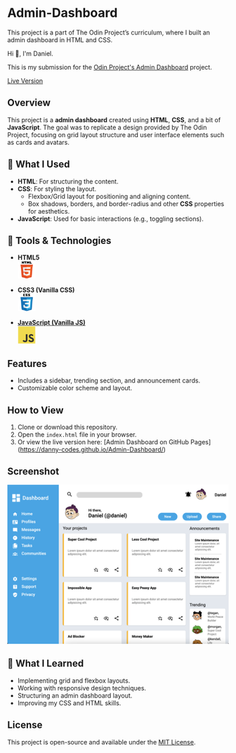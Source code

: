 # Admin-Dashboard
This project is a part of The Odin Project’s curriculum, where I built an admin dashboard in HTML and CSS.

Hi 👋, I'm Daniel.

This is my submission for the [Odin Project's Admin Dashboard](https://www.theodinproject.com/lessons/node-path-intermediate-html-and-css-admin-dashboard) project.

<a href='https://danny-codes.github.io/Admin-Dashboard/'>Live Version</a>

## Overview
This project is a **admin dashboard** created using **HTML**, **CSS**, and a bit of **JavaScript**. The goal was to replicate a design provided by The Odin Project, focusing on grid layout structure and user interface elements such as cards and avatars.

## 🤖 What I Used
- **HTML**: For structuring the content.
- **CSS**: For styling the layout.
  - Flexbox/Grid layout for positioning and aligning content.
  - Box shadows, borders, and border-radius and other **CSS** properties for aesthetics.
- **JavaScript**: Used for basic interactions (e.g., toggling sections).

## 🦄 Tools & Technologies
- **HTML5** <br> <a href="https://www.w3.org/html/" target="_blank" rel="noreferrer"> <img src="https://raw.githubusercontent.com/devicons/devicon/master/icons/html5/html5-original-wordmark.svg" alt="html5" width="40" height="40"/> </a>

- **CSS3 (Vanilla CSS)** <br> <a href="https://www.w3schools.com/css/" target="_blank" rel="noreferrer"> <img src="https://raw.githubusercontent.com/devicons/devicon/master/icons/css3/css3-original-wordmark.svg" alt="css3" width="40" height="40"/>

- **JavaScript (Vanilla JS)** <br> <a href="https://developer.mozilla.org/en-US/docs/Web/JavaScript" target="_blank" rel="noreferrer"> <img src="https://raw.githubusercontent.com/devicons/devicon/master/icons/javascript/javascript-original.svg" alt="javascript" width="40" height="40"/> </a> 


## Features
- Includes a sidebar, trending section, and announcement cards.
- Customizable color scheme and layout.

## How to View
1. Clone or download this repository.
2. Open the `index.html` file in your browser.
3. Or view the live version here: [Admin Dashboard on GitHub Pages] (https://danny-codes.github.io/Admin-Dashboard/)

## Screenshot
![Admin Dashboard Screenshot](https://github.com/danny-codes/admin-dashboard/raw/main/images/screenshot.png)

## 🎯 What I Learned
- Implementing grid and flexbox layouts.
- Working with responsive design techniques.
- Structuring an admin dashboard layout.
- Improving my CSS and HTML skills.

## License
This project is open-source and available under the [MIT License](LICENSE).
